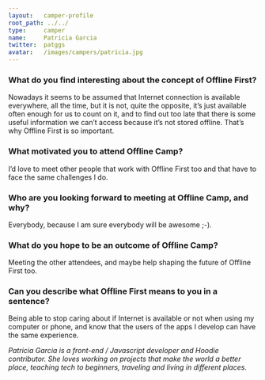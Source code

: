 ```yaml
---
layout:   camper-profile
root_path: ../../
type:     camper
name:     Patricia Garcia
twitter:  patggs
avatar:   /images/campers/patricia.jpg
---
```


### What do you find interesting about the concept of Offline First?

Nowadays it seems to be assumed that Internet connection is available everywhere, all the time, but it is not, quite the opposite, it’s just available often enough for us to count on it, and to find out too late that there is some useful information we can’t access because it’s not stored offline. That’s why Offline First is so important.

### What motivated you to attend Offline Camp?

I’d love to meet other people that work with Offline First too and that have to face the same challenges I do.

### Who are you looking forward to meeting at Offline Camp, and why?

Everybody, because I am sure everybody will be awesome ;-).

### What do you hope to be an outcome of Offline Camp?

Meeting the other attendees, and maybe help shaping the future of Offline First too.

### Can you describe what Offline First means to you in a sentence?

Being able to stop caring about if Internet is available or not when using my computer or phone, and know that the users of the apps I develop can have the same experience.

_Patricia Garcia is a front-end / Javascript developer and Hoodie contributor. She loves working on projects that make the world a better place, teaching tech to beginners, traveling and living in different places._
